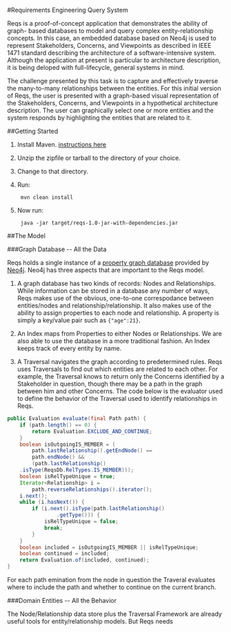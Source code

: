 #Requirements Engineering Query System

Reqs is a proof-of-concept application that demonstrates the ability of graph- based databases to model and query complex entity-relationship concepts. In this case, an embedded database based on Neo4j is used to represent Stakeholders, Concerns, and Viewpoints as described in IEEE 1471 standard describing the architecture of a software-intensive system. Although the application at present is particular to architecture description, it is being deloped with full-lifecycle, general systems in mind.  

The challenge presented by this task is to capture and effectively traverse the many-to-many relationships between the entities. For this initial version of Reqs, the user is presented with a graph-based visual representation of the Stakeholders, Concerns, and Viewpoints in a hypothetical architecture description. The user can graphically select one or more entities and the system responds by highlighting the entities that are related to it.  

##Getting Started
1. Install Maven. [instructions here](http://maven.apache.org/guides/getting-started/maven-in-five-minutes.html)
2. Unzip the zipfile or tarball to the directory of your choice.
3. Change to that directory.
4. Run:

        mvn clean install
5. Now run:

        java -jar target/reqs-1.0-jar-with-dependencies.jar

##The Model

###Graph Database -- All the Data

Reqs holds a single instance of a [property graph database](http://www.neo4j.org/learn/graphdatabase) provided by [Neo4j](http://neo4j.org/). Neo4j has three aspects that are important to the Reqs model.

1. A graph database has two kinds of records: Nodes and Relationships. While information can be stored in a database any number of ways, Reqs makes use of the obvious, one-to-one correspodance between entities/nodes and relationship/relationship. It also makes use of the ability to assign properties to each node and relationship. A property is simply a key/value pair such as ``{"age":21}``. 

2. An Index maps from Properties to either Nodes or Relationships. We are also able to use the database in a more traditional fashion. An Index keeps track of every entity by name.

3. A Traversal navigates the graph according to predetermined rules. Reqs uses Traversals to find out which entities are related to each other. For example, the Traversal knows to return only the Concerns identified by a Stakeholder in question, though there may be a path in the graph between him and other Concerns.
The code below is the evaluator used to define the behavior of the Traversal used to identify relationships in Reqs.


``` java
public Evaluation evaluate(final Path path) {
    if (path.length() == 0) {
        return Evaluation.EXCLUDE_AND_CONTINUE;
    }
    boolean isOutgoingIS_MEMBER = (
        path.lastRelationship().getEndNode() == 
        path.endNode() &&
        (path.lastRelationship()
    .isType(ReqsDb.RelTypes.IS_MEMBER)));
    boolean isRelTypeUnique = true;
    Iterator<Relationship> i = 
        path.reverseRelationships().iterator();
    i.next();
    while (i.hasNext()) {
        if (i.next().isType(path.lastRelationship()
                .getType())) {
            isRelTypeUnique = false;
            break;
        }
    }
    boolean included = isOutgoingIS_MEMBER || isRelTypeUnique;
    boolean continued = included;
    return Evaluation.of(included, continued);
}
```
For each path emination from the node in question the Traveral evaluates where to include the path and whether to continue on the current branch.

###Domain Entities -- All the Behavior

The Node/Relationship data store plus the Traversal Framework are already useful tools for entity/relationship models. But Reqs needs 

